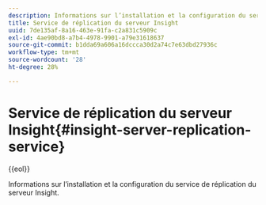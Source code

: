 ```yaml
---
description: Informations sur l’installation et la configuration du service de réplication du serveur Insight.
title: Service de réplication du serveur Insight
uuid: 7de135af-8a16-463e-91fa-c2a831c5909c
exl-id: 4ae90bd8-a7b4-4978-9901-a79e31618637
source-git-commit: b1dda69a606a16dccca30d2a74c7e63dbd27936c
workflow-type: tm+mt
source-wordcount: '28'
ht-degree: 28%

---
```


# Service de réplication du serveur Insight{#insight-server-replication-service}

{{eol}}

Informations sur l’installation et la configuration du service de réplication du serveur Insight.
